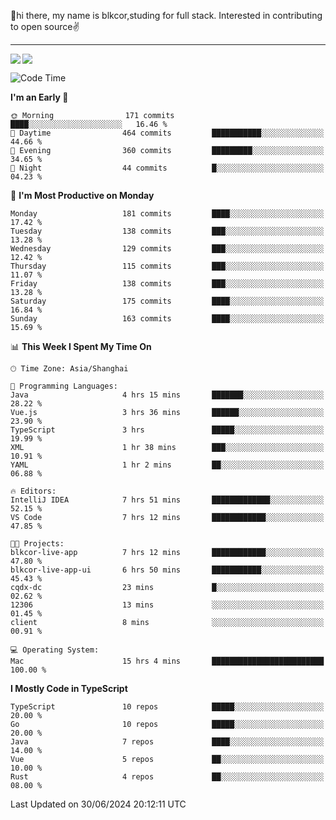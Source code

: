 👋hi there, my name is blkcor,studing for full stack.
Interested in contributing to open source✌️

<hr/>

![](https://github-readme-stats.vercel.app/api?username=blkcor)
<a href="https://github.com/blkcor/github-readme-stats">
    <img align="left" src="https://github-readme-stats.vercel.app/api/top-langs/?username=blkcor&hide=jupyter%20notebook,shaderlab,tex,c%23&langs_count=9" />
</a>


<!--START_SECTION:waka-->
![Code Time](http://img.shields.io/badge/Code%20Time-1%2C135%20hrs%2050%20mins-blue)

**I'm an Early 🐤** 

```text
🌞 Morning                171 commits         ████░░░░░░░░░░░░░░░░░░░░░   16.46 % 
🌆 Daytime                464 commits         ███████████░░░░░░░░░░░░░░   44.66 % 
🌃 Evening                360 commits         █████████░░░░░░░░░░░░░░░░   34.65 % 
🌙 Night                  44 commits          █░░░░░░░░░░░░░░░░░░░░░░░░   04.23 % 
```
📅 **I'm Most Productive on Monday** 

```text
Monday                   181 commits         ████░░░░░░░░░░░░░░░░░░░░░   17.42 % 
Tuesday                  138 commits         ███░░░░░░░░░░░░░░░░░░░░░░   13.28 % 
Wednesday                129 commits         ███░░░░░░░░░░░░░░░░░░░░░░   12.42 % 
Thursday                 115 commits         ███░░░░░░░░░░░░░░░░░░░░░░   11.07 % 
Friday                   138 commits         ███░░░░░░░░░░░░░░░░░░░░░░   13.28 % 
Saturday                 175 commits         ████░░░░░░░░░░░░░░░░░░░░░   16.84 % 
Sunday                   163 commits         ████░░░░░░░░░░░░░░░░░░░░░   15.69 % 
```


📊 **This Week I Spent My Time On** 

```text
🕑︎ Time Zone: Asia/Shanghai

💬 Programming Languages: 
Java                     4 hrs 15 mins       ███████░░░░░░░░░░░░░░░░░░   28.22 % 
Vue.js                   3 hrs 36 mins       ██████░░░░░░░░░░░░░░░░░░░   23.90 % 
TypeScript               3 hrs               █████░░░░░░░░░░░░░░░░░░░░   19.99 % 
XML                      1 hr 38 mins        ███░░░░░░░░░░░░░░░░░░░░░░   10.91 % 
YAML                     1 hr 2 mins         ██░░░░░░░░░░░░░░░░░░░░░░░   06.88 % 

🔥 Editors: 
IntelliJ IDEA            7 hrs 51 mins       █████████████░░░░░░░░░░░░   52.15 % 
VS Code                  7 hrs 12 mins       ████████████░░░░░░░░░░░░░   47.85 % 

🐱‍💻 Projects: 
blkcor-live-app          7 hrs 12 mins       ████████████░░░░░░░░░░░░░   47.80 % 
blkcor-live-app-ui       6 hrs 50 mins       ███████████░░░░░░░░░░░░░░   45.43 % 
cqdx-dc                  23 mins             █░░░░░░░░░░░░░░░░░░░░░░░░   02.62 % 
12306                    13 mins             ░░░░░░░░░░░░░░░░░░░░░░░░░   01.45 % 
client                   8 mins              ░░░░░░░░░░░░░░░░░░░░░░░░░   00.91 % 

💻 Operating System: 
Mac                      15 hrs 4 mins       █████████████████████████   100.00 % 
```

**I Mostly Code in TypeScript** 

```text
TypeScript               10 repos            █████░░░░░░░░░░░░░░░░░░░░   20.00 % 
Go                       10 repos            █████░░░░░░░░░░░░░░░░░░░░   20.00 % 
Java                     7 repos             ████░░░░░░░░░░░░░░░░░░░░░   14.00 % 
Vue                      5 repos             ██░░░░░░░░░░░░░░░░░░░░░░░   10.00 % 
Rust                     4 repos             ██░░░░░░░░░░░░░░░░░░░░░░░   08.00 % 
```




 Last Updated on 30/06/2024 20:12:11 UTC
<!--END_SECTION:waka-->


